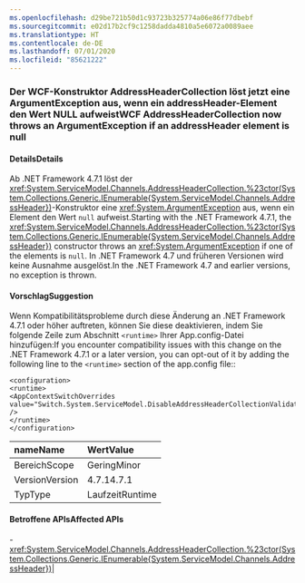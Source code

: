 ```yaml
---
ms.openlocfilehash: d29be721b50d1c93723b325774a06e86f77dbebf
ms.sourcegitcommit: e02d17b2cf9c1258dadda4810a5e6072a0089aee
ms.translationtype: HT
ms.contentlocale: de-DE
ms.lasthandoff: 07/01/2020
ms.locfileid: "85621222"
---
```

### <a name="wcf-addressheadercollection-now-throws-an-argumentexception-if-an-addressheader-element-is-null"></a><span data-ttu-id="99a4d-101">Der WCF-Konstruktor AddressHeaderCollection löst jetzt eine ArgumentException aus, wenn ein addressHeader-Element den Wert NULL aufweist</span><span class="sxs-lookup"><span data-stu-id="99a4d-101">WCF AddressHeaderCollection now throws an ArgumentException if an addressHeader element is null</span></span>

#### <a name="details"></a><span data-ttu-id="99a4d-102">Details</span><span class="sxs-lookup"><span data-stu-id="99a4d-102">Details</span></span>

<span data-ttu-id="99a4d-103">Ab .NET Framework 4.7.1 löst der <xref:System.ServiceModel.Channels.AddressHeaderCollection.%23ctor(System.Collections.Generic.IEnumerable{System.ServiceModel.Channels.AddressHeader})>-Konstruktor eine <xref:System.ArgumentException> aus, wenn ein Element den Wert <code>null</code> aufweist.</span><span class="sxs-lookup"><span data-stu-id="99a4d-103">Starting with the .NET Framework 4.7.1, the <xref:System.ServiceModel.Channels.AddressHeaderCollection.%23ctor(System.Collections.Generic.IEnumerable{System.ServiceModel.Channels.AddressHeader})> constructor throws an <xref:System.ArgumentException> if one of the elements is <code>null</code>.</span></span> <span data-ttu-id="99a4d-104">In .NET Framework 4.7 und früheren Versionen wird keine Ausnahme ausgelöst.</span><span class="sxs-lookup"><span data-stu-id="99a4d-104">In the .NET Framework 4.7 and earlier versions, no exception is thrown.</span></span>

#### <a name="suggestion"></a><span data-ttu-id="99a4d-105">Vorschlag</span><span class="sxs-lookup"><span data-stu-id="99a4d-105">Suggestion</span></span>

<span data-ttu-id="99a4d-106">Wenn Kompatibilitätsprobleme durch diese Änderung an .NET Framework 4.7.1 oder höher auftreten, können Sie diese deaktivieren, indem Sie folgende Zeile zum Abschnitt <code>&lt;runtime&gt;</code> Ihrer App.config-Datei hinzufügen:</span><span class="sxs-lookup"><span data-stu-id="99a4d-106">If you encounter compatibility issues with this change on the .NET Framework 4.7.1 or a later version, you can opt-out of it by adding the following line to the <code>&lt;runtime&gt;</code> section of the app.config file::</span></span><pre><code class="lang-xml">&lt;configuration&gt;&#13;&#10;&lt;runtime&gt;&#13;&#10;&lt;AppContextSwitchOverrides value=&quot;Switch.System.ServiceModel.DisableAddressHeaderCollectionValidation=true&quot; /&gt;&#13;&#10;&lt;/runtime&gt;&#13;&#10;&lt;/configuration&gt;&#13;&#10;</code></pre>

| <span data-ttu-id="99a4d-107">name</span><span class="sxs-lookup"><span data-stu-id="99a4d-107">Name</span></span>    | <span data-ttu-id="99a4d-108">Wert</span><span class="sxs-lookup"><span data-stu-id="99a4d-108">Value</span></span>       |
|:--------|:------------|
| <span data-ttu-id="99a4d-109">Bereich</span><span class="sxs-lookup"><span data-stu-id="99a4d-109">Scope</span></span>   |<span data-ttu-id="99a4d-110">Gering</span><span class="sxs-lookup"><span data-stu-id="99a4d-110">Minor</span></span>|
|<span data-ttu-id="99a4d-111">Version</span><span class="sxs-lookup"><span data-stu-id="99a4d-111">Version</span></span>|<span data-ttu-id="99a4d-112">4.7.1</span><span class="sxs-lookup"><span data-stu-id="99a4d-112">4.7.1</span></span>|
|<span data-ttu-id="99a4d-113">Typ</span><span class="sxs-lookup"><span data-stu-id="99a4d-113">Type</span></span>|<span data-ttu-id="99a4d-114">Laufzeit</span><span class="sxs-lookup"><span data-stu-id="99a4d-114">Runtime</span></span>

#### <a name="affected-apis"></a><span data-ttu-id="99a4d-115">Betroffene APIs</span><span class="sxs-lookup"><span data-stu-id="99a4d-115">Affected APIs</span></span>

-<xref:System.ServiceModel.Channels.AddressHeaderCollection.%23ctor(System.Collections.Generic.IEnumerable{System.ServiceModel.Channels.AddressHeader})></li></ul>|
